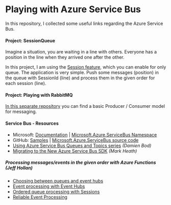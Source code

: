 # Playing with Azure Service Bus
In this repository, I collected some useful links regarding the Azure Service Bus.

#### Project: SessionQueue

Imagine a situation, you are waiting in a line with others. Everyone has a position in the line when they arrived one after the other.

In this project, I am using the [Session feature](https://docs.microsoft.com/en-us/azure/service-bus-messaging/message-sessions), which you can enable for only queue. The application is very simple. Push some messages (position) in the queue with SessionId (line) and process them in the given order for each session (line). 

#### Project: Playing with RabbitMQ

[In this separate repository](https://github.com/19balazs86/PlayingWithRabbitMQ#6-azure-service-bus) you can find a basic Producer / Consumer model for messaging.

#### Service Bus - Resources

- Microsoft: [Documentation](https://docs.microsoft.com/en-us/azure/service-bus-messaging/) | [Microsoft.Azure.ServiceBus Namespace](https://docs.microsoft.com/en-us/dotnet/api/microsoft.azure.servicebus?view=azure-dotnet)
- GitHub: [Samples](https://github.com/Azure/azure-service-bus/tree/master/samples/DotNet) | [Microsoft.Azure.ServiceBus source code](https://github.com/Azure/azure-sdk-for-net/tree/master/sdk/servicebus/Microsoft.Azure.ServiceBus/src)
- [Using Azure Service Bus Queues and Topics series](https://damienbod.com/2019/04/23/using-azure-service-bus-queues-with-asp-net-core-services/) *(Damien Bod)*
- [Migrating to the New Azure Service Bus SDK](https://markheath.net/post/migrating-to-new-servicebus-sdk) *(Mark Heath)*

##### Processing messages/events in the given order with Azure Functions *(Jeff Hollan)*

- [Choosing between queues and event hubs](https://hackernoon.com/azure-functions-choosing-between-queues-and-event-hubs-dac4157eee1c)
- [Event processing with Event Hubs](https://medium.com/@jeffhollan/in-order-event-processing-with-azure-functions-bb661eb55428)
- [Ordered queue processing with Sessions](https://dev.to/azure/ordered-queue-processing-in-azure-functions-4h6c)
- [Reliable Event Processing](https://hackernoon.com/reliable-event-processing-in-azure-functions-37054dc2d0fc)